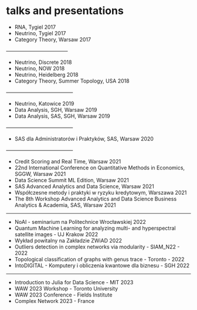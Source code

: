 # talks and presentations


- RNA, Tygiel 2017
- Neutrino, Tygiel 2017
- Category Theory, Warsaw 2017

————————————
- Neutrino, Discrete 2018
- Neutrino, NOW 2018
- Neutrino, Heidelberg 2018
- Category Theory, Summer Topology, USA 2018

—————————————
- Neutrino, Katowice 2019
- Data Analysis, SGH, Warsaw 2019
- Data Analysis, SAS, SGH, Warsaw 2019

—————————————
- SAS dla Administratorów i Praktyków, SAS, Warsaw 2020

—————————————
- Credit Scoring and Real Time, Warsaw 2021
- 22nd International Conference on Quantitative Methods in Economics, SGGW, Warsaw 2021
- Data Science Summit ML Edition, Warsaw 2021
- SAS Advanced Analytics and Data Science, Warsaw 2021
- Współczesne metody i praktyki w ryzyku kredytowym, Warszawa 2021
- The 8th Workshop Advanced Analytics and Data Science Business Analytics & Academia, SAS, Warsaw 2021

----------------------------------------
- NoAI - seminarium na Politechnice Wrocławskiej 2022
- Quantum Machine Learning for analyzing multi- and hyperspectral satellite images - UJ Krakow 2022
- Wykład powitalny na Zakładzie ZWiAD 2022
- Outliers detection in complex networks via modularity - SIAM_N22 - 2022
- Topological classification of graphs with genus trace - Toronto - 2022
- IntoDIGITAL - Komputery i obliczenia kwantowe dla biznesu - SGH 2022

----------------------------------------
- Introduction to Julia for Data Science - MIT 2023
- WAW 2023 Workshop - Toronto University 
- WAW 2023 Conference - Fields Institute
- Complex Network 2023 - France
